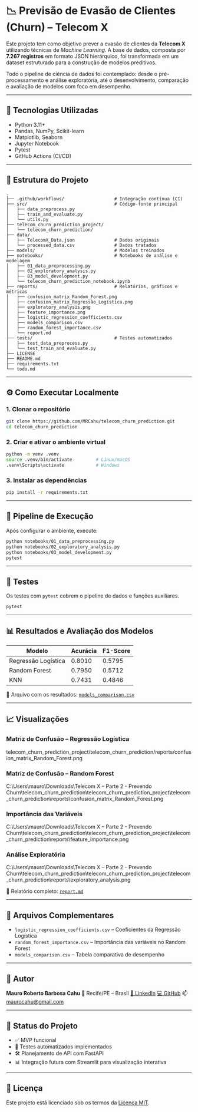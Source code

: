# 📉 Previsão de Evasão de Clientes (Churn) – Telecom X

Este projeto tem como objetivo prever a evasão de clientes da **Telecom X** utilizando técnicas de *Machine Learning*. A base de dados, composta por **7.267 registros** em formato JSON hierárquico, foi transformada em um dataset estruturado para a construção de modelos preditivos.

Todo o pipeline de ciência de dados foi contemplado: desde o pré-processamento e análise exploratória, até o desenvolvimento, comparação e avaliação de modelos com foco em desempenho.

---

## 🧠 Tecnologias Utilizadas

- Python 3.11+
- Pandas, NumPy, Scikit-learn
- Matplotlib, Seaborn
- Jupyter Notebook
- Pytest
- GitHub Actions (CI/CD)

---

## 📁 Estrutura do Projeto

```text
.
├── .github/workflows/                   # Integração contínua (CI)
├── src/                                 # Código-fonte principal
│   ├── data_preprocess.py
│   ├── train_and_evaluate.py
│   └── utils.py
├── telecom_churn_prediction_project/
│   └── telecom_churn_prediction/
├── data/
│   ├── TelecomX_Data.json               # Dados originais
│   └── processed_data.csv               # Dados tratados
├── models/                              # Modelos treinados
├── notebooks/                           # Notebooks de análise e modelagem
│   ├── 01_data_preprocessing.py
│   ├── 02_exploratory_analysis.py
│   ├── 03_model_development.py
│   └── telecom_churn_prediction_notebook.ipynb
├── reports/                             # Relatórios, gráficos e métricas
│   ├── confusion_matrix_Random_Forest.png
│   ├── confusion_matrix_Regressão_Logística.png
│   ├── exploratory_analysis.png
│   ├── feature_importance.png
│   ├── logistic_regression_coefficients.csv
│   ├── models_comparison.csv
│   ├── random_forest_importance.csv
│   └── report.md
├── tests/                               # Testes automatizados
│   ├── test_data_preprocess.py
│   └── test_train_and_evaluate.py
├── LICENSE
├── README.md
├── requirements.txt
└── todo.md
````

---

## ⚙️ Como Executar Localmente

### 1. Clonar o repositório

```bash
git clone https://github.com/MRCahu/telecom_churn_prediction.git
cd telecom_churn_prediction
```

### 2. Criar e ativar o ambiente virtual

```bash
python -m venv .venv
source .venv/bin/activate         # Linux/macOS
.venv\Scripts\activate            # Windows
```

### 3. Instalar as dependências

```bash
pip install -r requirements.txt
```

---

## 🚀 Pipeline de Execução

Após configurar o ambiente, execute:

```bash
python notebooks/01_data_preprocessing.py
python notebooks/02_exploratory_analysis.py
python notebooks/03_model_development.py
pytest
```

---

## 🧪 Testes

Os testes com `pytest` cobrem o pipeline de dados e funções auxiliares.

```bash
pytest
```

---

## 📊 Resultados e Avaliação dos Modelos

| Modelo              | Acurácia | F1-Score |
| ------------------- | -------- | -------- |
| Regressão Logística | 0.8010   | 0.5795   |
| Random Forest       | 0.7950   | 0.5712   |
| KNN                 | 0.7431   | 0.4846   |

📄 Arquivo com os resultados: [`models_comparison.csv`](reports/models_comparison.csv)

---

## 📈 Visualizações

### Matriz de Confusão – Regressão Logística

telecom_churn_prediction_project/telecom_churn_prediction/reports/confusion_matrix_Random_Forest.png

### Matriz de Confusão – Random Forest

C:\Users\mauro\Downloads\Telecom X – Parte 2 - Prevendo Churn\telecom_churn_prediction\telecom_churn_prediction_project\telecom_churn_prediction\reports\confusion_matrix_Random_Forest.png

### Importância das Variáveis

C:\Users\mauro\Downloads\Telecom X – Parte 2 - Prevendo Churn\telecom_churn_prediction\telecom_churn_prediction_project\telecom_churn_prediction\reports\feature_importance.png

### Análise Exploratória

C:\Users\mauro\Downloads\Telecom X – Parte 2 - Prevendo Churn\telecom_churn_prediction\telecom_churn_prediction_project\telecom_churn_prediction\reports\exploratory_analysis.png

📘 Relatório completo: [`report.md`](reports/report.md)

---

## 📂 Arquivos Complementares

* `logistic_regression_coefficients.csv` – Coeficientes da Regressão Logística
* `random_forest_importance.csv` – Importância das variáveis no Random Forest
* `models_comparison.csv` – Tabela comparativa de desempenho

---

## 👤 Autor

**Mauro Roberto Barbosa Cahu**
📍 Recife/PE – Brasil
[🔗 LinkedIn](https://www.linkedin.com/in/mauro-cahu-159a05273)
[💻 GitHub](https://github.com/MRCahu)
📫 [maurocahu@gmail.com](mailto:maurocahu@gmail.com)

---

## 📌 Status do Projeto

* ✅ MVP funcional
* 🧪 Testes automatizados implementados
* 🛠️ Planejamento de API com FastAPI
* 📊 Integração futura com Streamlit para visualização interativa

---

## 📄 Licença

Este projeto está licenciado sob os termos da [Licença MIT](LICENSE).
